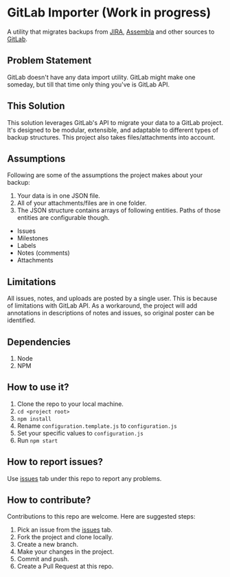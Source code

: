 # GitLab Importer (Work in progress)
A utility that migrates backups from [JIRA](https://www.atlassian.com/software/jira), [Assembla](https://www.assembla.com/home) and other sources to [GitLab](https://gitlab.com).

## Problem Statement
GitLab doesn't have any data import utility. GitLab might make one someday, but till that time only thing you've is GitLab API.

## This Solution
This solution leverages GitLab's API to migrate your data to a GitLab project. It's designed to be modular, extensible, and adaptable to different types of backup structures. This project also takes files/attachments into account.

## Assumptions
Following are some of the assumptions the project makes about your backup:
1. Your data is in one JSON file.
2. All of your attachments/files are in one folder.
3. The JSON structure contains arrays of following entities. Paths of those entities are configurable though.
  - Issues
  - Milestones
  - Labels
  - Notes (comments)
  - Attachments

## Limitations
All issues, notes, and uploads are posted by a single user. This is because of limitations with GitLab API. As a workaround, the project will add annotations in descriptions of notes and issues, so original poster can be identified.

## Dependencies
1. Node
2. NPM

## How to use it?
1. Clone the repo to your local machine.
2. `cd <project root>`
3. `npm install`
4. Rename `configuration.template.js` to `configuration.js`
5. Set your specific values to `configuration.js`
6. Run `npm start`

## How to report issues?
Use [issues](https://github.com/emumba-com/gitlab-importer/issues) tab under this repo to report any problems.

## How to contribute?
Contributions to this repo are welcome. Here are suggested steps:
1. Pick an issue from the [issues](https://github.com/emumba-com/gitlab-importer/issues) tab.
2. Fork the project and clone locally.
3. Create a new branch.
4. Make your changes in the project.
5. Commit and push.
6. Create a Pull Request at this repo.
